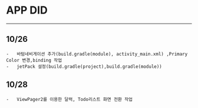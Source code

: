 #   APP DID
---
## 10/26
    -   바텀네비게이션 추가(build.gradle(module), activity_main.xml) ,Primary Color 변경,binding 작업
    -   jetPack 설정(build.gradle(project),build.gradle(module)) 

## 10/28
    -   ViewPager2를 이용한 달력, Todo리스트 화면 전환 작업